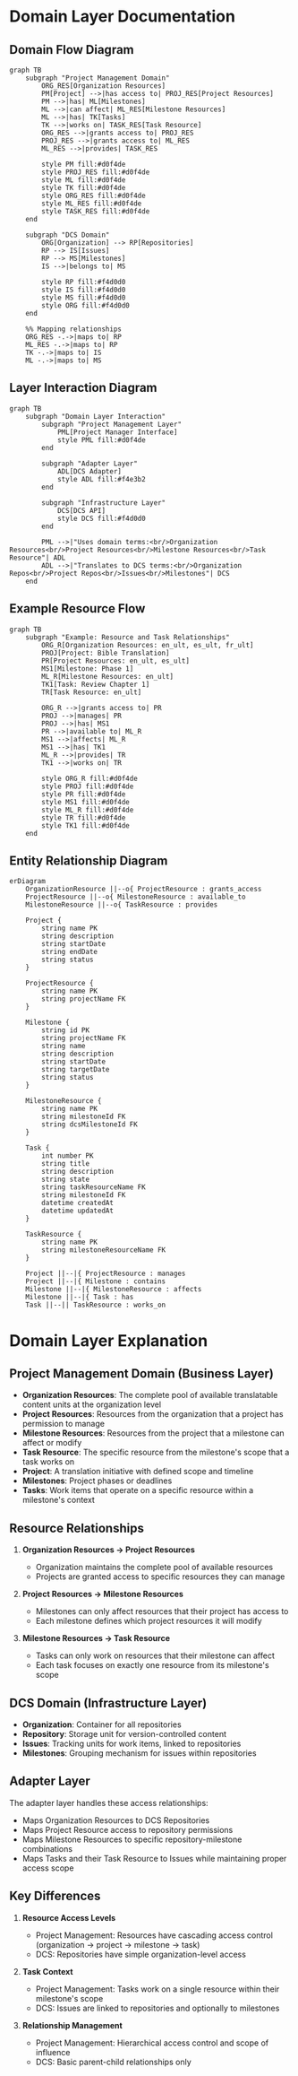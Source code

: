 # Domain Layer Documentation

## Domain Flow Diagram
```mermaid
graph TB
    subgraph "Project Management Domain"
        ORG_RES[Organization Resources]
        PM[Project] -->|has access to| PROJ_RES[Project Resources]
        PM -->|has| ML[Milestones]
        ML -->|can affect| ML_RES[Milestone Resources]
        ML -->|has| TK[Tasks]
        TK -->|works on| TASK_RES[Task Resource]
        ORG_RES -->|grants access to| PROJ_RES
        PROJ_RES -->|grants access to| ML_RES
        ML_RES -->|provides| TASK_RES
        
        style PM fill:#d0f4de
        style PROJ_RES fill:#d0f4de
        style ML fill:#d0f4de
        style TK fill:#d0f4de
        style ORG_RES fill:#d0f4de
        style ML_RES fill:#d0f4de
        style TASK_RES fill:#d0f4de
    end

    subgraph "DCS Domain"
        ORG[Organization] --> RP[Repositories]
        RP --> IS[Issues]
        RP --> MS[Milestones]
        IS -->|belongs to| MS
        
        style RP fill:#f4d0d0
        style IS fill:#f4d0d0
        style MS fill:#f4d0d0
        style ORG fill:#f4d0d0
    end

    %% Mapping relationships
    ORG_RES -.->|maps to| RP
    ML_RES -.->|maps to| RP
    TK -.->|maps to| IS
    ML -.->|maps to| MS
```

## Layer Interaction Diagram
```mermaid
graph TB
    subgraph "Domain Layer Interaction"
        subgraph "Project Management Layer"
            PML[Project Manager Interface]
            style PML fill:#d0f4de
        end

        subgraph "Adapter Layer"
            ADL[DCS Adapter]
            style ADL fill:#f4e3b2
        end

        subgraph "Infrastructure Layer"
            DCS[DCS API]
            style DCS fill:#f4d0d0
        end

        PML -->|"Uses domain terms:<br/>Organization Resources<br/>Project Resources<br/>Milestone Resources<br/>Task Resource"| ADL
        ADL -->|"Translates to DCS terms:<br/>Organization Repos<br/>Project Repos<br/>Issues<br/>Milestones"| DCS
    end
```

## Example Resource Flow
```mermaid
graph TB
    subgraph "Example: Resource and Task Relationships"
        ORG_R[Organization Resources: en_ult, es_ult, fr_ult]
        PROJ[Project: Bible Translation]
        PR[Project Resources: en_ult, es_ult]
        MS1[Milestone: Phase 1]
        ML_R[Milestone Resources: en_ult]
        TK1[Task: Review Chapter 1]
        TR[Task Resource: en_ult]
        
        ORG_R -->|grants access to| PR
        PROJ -->|manages| PR
        PROJ -->|has| MS1
        PR -->|available to| ML_R
        MS1 -->|affects| ML_R
        MS1 -->|has| TK1
        ML_R -->|provides| TR
        TK1 -->|works on| TR
        
        style ORG_R fill:#d0f4de
        style PROJ fill:#d0f4de
        style PR fill:#d0f4de
        style MS1 fill:#d0f4de
        style ML_R fill:#d0f4de
        style TR fill:#d0f4de
        style TK1 fill:#d0f4de
    end
```

## Entity Relationship Diagram
```mermaid
erDiagram
    OrganizationResource ||--o{ ProjectResource : grants_access
    ProjectResource ||--o{ MilestoneResource : available_to
    MilestoneResource ||--o{ TaskResource : provides
    
    Project {
        string name PK
        string description
        string startDate
        string endDate
        string status
    }
    
    ProjectResource {
        string name PK
        string projectName FK
    }
    
    Milestone {
        string id PK
        string projectName FK
        string name
        string description
        string startDate
        string targetDate
        string status
    }
    
    MilestoneResource {
        string name PK
        string milestoneId FK
        string dcsMilestoneId FK
    }
    
    Task {
        int number PK
        string title
        string description
        string state
        string taskResourceName FK
        string milestoneId FK
        datetime createdAt
        datetime updatedAt
    }
    
    TaskResource {
        string name PK
        string milestoneResourceName FK
    }
    
    Project ||--|{ ProjectResource : manages
    Project ||--|{ Milestone : contains
    Milestone ||--|{ MilestoneResource : affects
    Milestone ||--|{ Task : has
    Task ||--|| TaskResource : works_on
```

# Domain Layer Explanation

## Project Management Domain (Business Layer)
- **Organization Resources**: The complete pool of available translatable content units at the organization level
- **Project Resources**: Resources from the organization that a project has permission to manage
- **Milestone Resources**: Resources from the project that a milestone can affect or modify
- **Task Resource**: The specific resource from the milestone's scope that a task works on
- **Project**: A translation initiative with defined scope and timeline
- **Milestones**: Project phases or deadlines
- **Tasks**: Work items that operate on a specific resource within a milestone's context

## Resource Relationships
1. **Organization Resources → Project Resources**
   - Organization maintains the complete pool of available resources
   - Projects are granted access to specific resources they can manage

2. **Project Resources → Milestone Resources**
   - Milestones can only affect resources that their project has access to
   - Each milestone defines which project resources it will modify

3. **Milestone Resources → Task Resource**
   - Tasks can only work on resources that their milestone can affect
   - Each task focuses on exactly one resource from its milestone's scope

## DCS Domain (Infrastructure Layer)
- **Organization**: Container for all repositories
- **Repository**: Storage unit for version-controlled content
- **Issues**: Tracking units for work items, linked to repositories
- **Milestones**: Grouping mechanism for issues within repositories

## Adapter Layer
The adapter layer handles these access relationships:
- Maps Organization Resources to DCS Repositories
- Maps Project Resource access to repository permissions
- Maps Milestone Resources to specific repository-milestone combinations
- Maps Tasks and their Task Resource to Issues while maintaining proper access scope

## Key Differences
1. **Resource Access Levels**
   - Project Management: Resources have cascading access control (organization → project → milestone → task)
   - DCS: Repositories have simple organization-level access

2. **Task Context**
   - Project Management: Tasks work on a single resource within their milestone's scope
   - DCS: Issues are linked to repositories and optionally to milestones

3. **Relationship Management**
   - Project Management: Hierarchical access control and scope of influence
   - DCS: Basic parent-child relationships only 